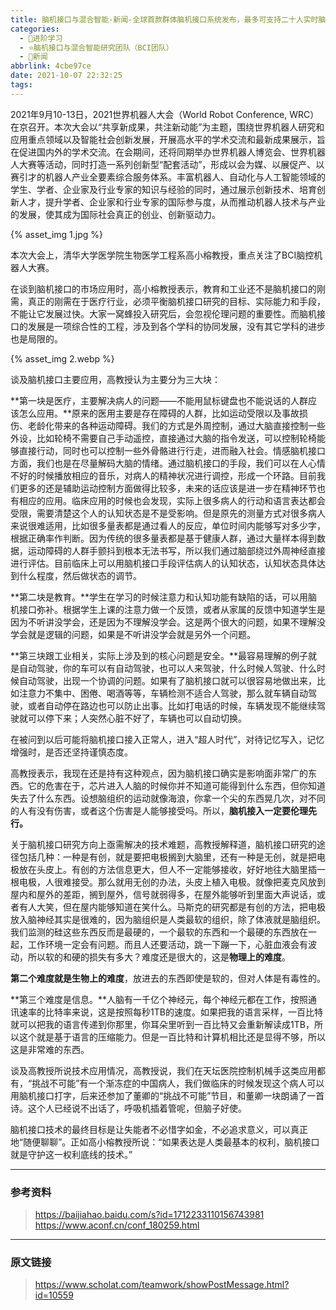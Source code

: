 ```yaml
---
title: 脑机接口与混合智能-新闻-全球首款群体脑机接口系统发布，最多可支持二十人实时脑电交流
categories:
  - 🌙进阶学习
  - ⭐脑机接口与混合智能研究团队（BCI团队）
  - 💫新闻
abbrlink: 4cbe97ce
date: 2021-10-07 22:32:25
tags:
---
```


2021年9月10-13日，2021世界机器人大会（World Robot Conference, WRC）在京召开。本次大会以“共享新成果，共注新动能”为主题，围绕世界机器人研究和应用重点领域以及智能社会创新发展，开展高水平的学术交流和最新成果展示，旨在促进国内外的学术交流。在会期间，还将同期举办世界机器人博览会、世界机器人大赛等活动，同时打造一系列创新型“配套活动”，形成以会为媒、以展促产、以赛引才的机器人产业全要素综合服务体系。丰富机器人、自动化与人工智能领域的学生、学者、企业家及行业专家的知识与经验的同时，通过展示创新技术、培育创新人才，提升学者、企业家和行业专家的国际参与度，从而推动机器人技术与产业的发展，使其成为国际社会真正的创业、创新驱动力。

<!--more-->

{% asset_img 1.jpg %}

本次大会上，清华大学医学院生物医学工程系高小榕教授，重点关注了BCI脑控机器人大赛。

在谈到脑机接口的市场应用时，高小榕教授表示，教育和工业还不是脑机接口的刚需，真正的刚需在于医疗行业，必须平衡脑机接口研究的目标、实际能力和手段，不能让它发展过快。大家一窝蜂投入研究后，会忽视伦理问题的重要性。而脑机接口的发展是一项综合性的工程，涉及到各个学科的协同发展，没有其它学科的进步也是局限的。

{% asset_img 2.webp %}

谈及脑机接口主要应用，高教授认为主要分为三大块：

**第一块是医疗，主要解决病人的问题——不能用鼠标键盘也不能说话的人群应该怎么应用。**原来的医用主要是存在障碍的人群，比如运动受限以及事故损伤、老龄化带来的各种运动障碍。我们的方式是外周控制，通过大脑直接控制一些外设，比如轮椅不需要自己手动遥控，直接通过大脑的指令发送，可以控制轮椅能够直接行动，同时也可以控制一些外骨骼进行行走，进而融入社会。情感脑机接口方面，我们也是在尽量解码大脑的情绪。通过脑机接口的手段，我们可以在人心情不好的时候播放相应的音乐，对病人的精神状况进行调控，形成一个环路。目前我们更多的还是辅助运动控制方面做得比较多，未来的话应该是进一步在精神环节也有相应的应用。临床应用的时候也会发现，实际上很多病人的行动和语言表达都会受限，需要清楚这个人的认知状态是不是受影响。但是原先的测量方式对很多病人来说很难适用，比如很多量表都是通过看人的反应，单位时间内能够写对多少字，根据正确率作判断。因为传统的很多量表都是基于健康人群，通过大量样本得到数据，运动障碍的人群手颤抖到根本无法书写，所以我们通过脑部绕过外周神经直接进行评估。目前临床上可以用脑机接口手段评估病人的认知状态，认知状态具体达到什么程度，然后做状态的调节。

**第二块是教育。**学生在学习的时候注意力和认知功能有缺陷的话，可以用脑机接口弥补。根据学生上课的注意力做一个反馈，或者从家属的反馈中知道学生是因为不听讲没学会，还是因为不理解没学会。这是两个很大的问题，如果不理解没学会就是逻辑的问题，如果是不听讲没学会就是另外一个问题。

**第三块跟工业相关，实际上涉及到的核心问题是安全。**最容易理解的例子就是自动驾驶，你的车可以有自动驾驶，也可以人来驾驶，什么时候人驾驶、什么时候自动驾驶，出现一个协调的问题。如果有了脑机接口就可以很容易地做出来，比如注意力不集中、困倦、喝酒等等，车辆检测不适合人驾驶，那么就车辆自动驾驶，或者自动停在路边也可以防止出事。比如打电话的时候，车辆发现不能继续驾驶就可以停下来；人突然心脏不好了，车辆也可以自动切换。

在被问到以后可能将脑机接口接入正常人，进入“超人时代”，对待记忆写入，记忆增强时，是否还坚持谨慎态度。

高教授表示，我现在还是持有这种观点，因为脑机接口确实是影响面非常广的东西。它的危害在于，芯片进入人脑的时候你并不知道可能得到什么东西，但你知道失去了什么东西。设想脑组织的运动就像海浪，你拿一个尖的东西晃几次，对不同的人有没有伤害，或者这个伤害是人能够接受吗。所以，**脑机接入一定要伦理先行。**

关于脑机接口研究方向上亟需解决的技术难题，高教授解释道，脑机接口研究的途径包括几种：一种是有创，就是要把电极搁到大脑里，还有一种是无创，就是把电极放在头皮上。有创的方法信息更大，但人不一定能够接收，好好地往大脑里插一根电极，人很难接受。那么就用无创的办法，头皮上植入电极。就像把麦克风放到屋内和屋外的差距，搁到屋外，信号就弱得多，在屋外能够听到里面大声说话，或者有人大笑，但在屋内能够知道在笑什么。马斯克的研究都是有创的方法，把电极放入脑神经其实是很难的，因为脑组织是人类最软的组织，除了体液就是脑组织。我们监测的硅这些东西反而是最硬的，一个最软的东西和一个最硬的东西放在一起，工作环境一定会有问题。而且人还要活动，跳一下蹦一下，心脏血液会有波动，所以软的和硬的损失有多大？难度还是很大的，这是**物理上的难度**。

**第二个难度就是生物上的难度**，放进去的东西即使是软的，但对人体是有毒性的。

**第三个难度是信息。**人脑有一千亿个神经元，每个神经元都在工作，按照通讯速率的比特率来说，这是按照每秒1TB的速度。如果把我的语言采样，一百比特就可以把我的语言传递到你那里，你耳朵里听到一百比特又会重新解读成1TB，所以这个就是基于语言的压缩能力。但是一百比特和计算机相比还是显得不够，所以这是非常难的东西。

谈及高教授所说技术应用情况，高教授说，我们在天坛医院控制机械手这类应用都有，“挑战不可能”有一个渐冻症的中国病人，我们做临床的时候发现这个病人可以用脑机接口打字，后来还参加了董卿的“挑战不可能”节目，和董卿一块朗诵了一首诗。这个人已经说不出话了，呼吸机插着管呢，但脑子好使。

脑机接口技术的最终目标是让失能者不必惜字如金，不必追求意义，可以真正地“随便聊聊”。正如高小榕教授所说：“如果表达是人类最基本的权利，脑机接口就是守护这一权利底线的技术。”

***

### 参考资料

> <https://baijiahao.baidu.com/s?id=1712233110156743981>
> <https://www.aconf.cn/conf_180259.html>

***

### 原文链接

> <https://www.scholat.com/teamwork/showPostMessage.html?id=10559>
